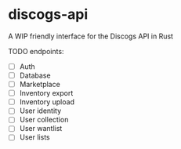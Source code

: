 # discogs-api
A WIP friendly interface for the Discogs API in Rust

TODO endpoints:

- [ ] Auth
- [ ] Database
- [ ] Marketplace
- [ ] Inventory export
- [ ] Inventory upload
- [ ] User identity
- [ ] User collection
- [ ] User wantlist
- [ ] User lists
